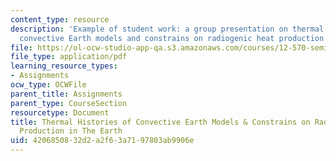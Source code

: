 ```yaml
---
content_type: resource
description: 'Example of student work: a group presentation on thermal histories of
  convective Earth models and constrains on radiogenic heat production in the Earth.'
file: https://ol-ocw-studio-app-qa.s3.amazonaws.com/courses/12-570-seminar-in-geophysics-thermal-and-chemical-evolution-of-the-earth-spring-2005/4206850832d2a2f63a7197803ab9906e_150205_group2.pdf
file_type: application/pdf
learning_resource_types:
- Assignments
ocw_type: OCWFile
parent_title: Assignments
parent_type: CourseSection
resourcetype: Document
title: Thermal Histories of Convective Earth Models & Constrains on Radiogenic Heat
  Production in The Earth
uid: 42068508-32d2-a2f6-3a71-97803ab9906e
---
```

